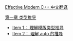 [Effective Modern C++ 中文翻译](https://www.ubusy.net/category/emc/)

[第一章 类型推导](https://www.ubusy.net/2020/07/23/emc1/)

- [Item 1： 理解模版类型推导](https://www.ubusy.net/2020/07/23/emc1-1/)
- [Item 2： 理解 auto 的推导](https://www.ubusy.net/2020/07/25/emc1-2/)
